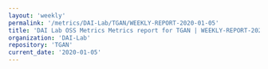 ```yaml
---
layout: 'weekly'
permalink: '/metrics/DAI-Lab/TGAN/WEEKLY-REPORT-2020-01-05'
title: 'DAI Lab OSS Metrics Metrics report for TGAN | WEEKLY-REPORT-2020-01-05'
organization: 'DAI-Lab'
repository: 'TGAN'
current_date: '2020-01-05'
---
```

